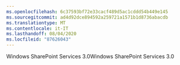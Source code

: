 ```yaml
---
ms.openlocfilehash: 6c37593bf72e33cacf489d5ac1cddd54b449e145
ms.sourcegitcommit: ad4d92dce894592a259721a1571b1d8736abacdb
ms.translationtype: MT
ms.contentlocale: it-IT
ms.lasthandoff: 08/04/2020
ms.locfileid: "87626043"
---
```

<span data-ttu-id="59d01-101">Windows SharePoint Services 3.0</span><span class="sxs-lookup"><span data-stu-id="59d01-101">Windows SharePoint Services 3.0</span></span>
